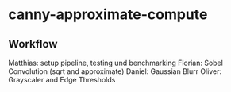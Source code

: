# canny-approximate-compute

## Workflow
Matthias: setup pipeline, testing und benchmarking
Florian: Sobel Convolution (sqrt and approximate)
Daniel: Gaussian Blurr
Oliver: Grayscaler and Edge Thresholds
